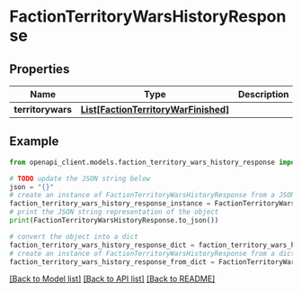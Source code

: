 # FactionTerritoryWarsHistoryResponse


## Properties

Name | Type | Description | Notes
------------ | ------------- | ------------- | -------------
**territorywars** | [**List[FactionTerritoryWarFinished]**](FactionTerritoryWarFinished.md) |  | 

## Example

```python
from openapi_client.models.faction_territory_wars_history_response import FactionTerritoryWarsHistoryResponse

# TODO update the JSON string below
json = "{}"
# create an instance of FactionTerritoryWarsHistoryResponse from a JSON string
faction_territory_wars_history_response_instance = FactionTerritoryWarsHistoryResponse.from_json(json)
# print the JSON string representation of the object
print(FactionTerritoryWarsHistoryResponse.to_json())

# convert the object into a dict
faction_territory_wars_history_response_dict = faction_territory_wars_history_response_instance.to_dict()
# create an instance of FactionTerritoryWarsHistoryResponse from a dict
faction_territory_wars_history_response_from_dict = FactionTerritoryWarsHistoryResponse.from_dict(faction_territory_wars_history_response_dict)
```
[[Back to Model list]](../README.md#documentation-for-models) [[Back to API list]](../README.md#documentation-for-api-endpoints) [[Back to README]](../README.md)


